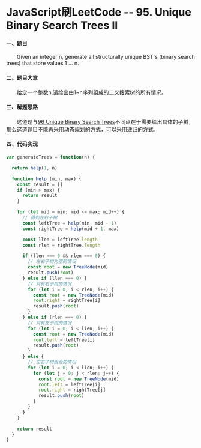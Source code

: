 # JavaScript刷LeetCode -- 95. Unique Binary Search Trees II

#### 一、题目

  &emsp;&emsp;Given an integer n, generate all structurally unique BST's (binary search trees) that store values 1 ... n.

#### 二、题目大意

  &emsp;&emsp;给定一个整数n,请给出由1~n序列组成的二叉搜索树的所有情况。

#### 三、解题思路

  &emsp;&emsp;这道题与[96 Unique Binary Search Trees](https://blog.csdn.net/dai_qingyun/article/details/85651911)不同点在于需要给出具体的子树，那么这道题目不能再采用动态规划的方式，可以采用递归的方式。

#### 四、代码实现

```JavaScript
var generateTrees = function(n) {

  return help(1, n)

  function help (min, max) {
    const result = []
    if (min > max) {
      return result
    }

    for (let mid = min; mid <= max; mid++) {
      // 得到左右子树
      const leftTree = help(min, mid - 1)
      const rightTree = help(mid + 1, max)

      const llen = leftTree.length
      const rlen = rightTree.length

      if (llen === 0 && rlen === 0) {
        // 左右子树为空的情况
        const root = new TreeNode(mid)
        result.push(root)
      } else if (llen === 0) {
        // 只有右子树的情况
        for (let i = 0; i < rlen; i++) {
          const root = new TreeNode(mid)
          root.right = rightTree[i]
          result.push(root)
        }
      } else if (rlen === 0) {
        // 只有左子树的情况
        for (let i = 0; i < llen; i++) {
          const root = new TreeNode(mid)
          root.left = leftTree[i]
          result.push(root)
        }
      } else {
        // 左右子树组合的情况
        for (let i = 0; i < llen; i++) {
          for (let j = 0; j < rlen; j++) {
            const root = new TreeNode(mid)
            root.left = leftTree[i]
            root.right = rightTree[j]
            result.push(root)
          }
        }
      }
    }

    return result
  }
}
```